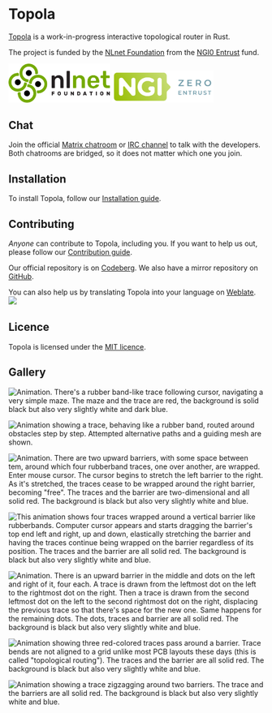 # Topola

[Topola](https://topola.dev) is a work-in-progress interactive
topological router in Rust.

The project is funded by the [NLnet Foundation](https://nlnet.nl/) from
the [NGI0 Entrust](https://nlnet.nl/entrust/) fund.

<img src="./assets/nlnet_banner.png" alt="NLnet Foundation banner" width="200"/>
<img src="./assets/ngi0_entrust_banner.svg" alt="NGI0 Entrust banner" width="200"/>

## Chat

Join the official [Matrix
chatroom](https://matrix.to/#/%23topola:tchncs.de) or [IRC
channel](https://webchat.oftc.net/?channels=#topola) to talk with the
developers. Both chatrooms are bridged, so it does not matter which one
you join.

## Installation

To install Topola, follow our [Installation guide](INSTALL.md).

## Contributing

*Anyone* can contribute to Topola, including you. If you want to help us
out, please follow our [Contribution guide](CONTRIBUTING.md).

Our official repository is on [Codeberg](https://codeberg.org/topola/topola). We also have a mirror repository on [GitHub](https://github.com/mikwielgus/topola).

You can also help us by translating Topola into your language on [Weblate](https://translate.codeberg.org/engage/topola/).
![](https://translate.codeberg.org/widget/topola/topola/multi-auto.svg)

## Licence

Topola is licensed under the [MIT licence](LICENSE).

## Gallery

![Animation. There's a rubber band-like trace following cursor,
navigating a very simple maze. The maze and the trace are red, the
background is solid black but also very slightly white and dark
blue.](./assets/interactive_routing.gif)

![Animation showing a trace, behaving like a rubber band, routed around
obstacles step by step. Attempted alternative paths and a guiding mesh
are shown.](./assets/mesh_visualization.gif)

![Animation. There are two upward barriers, with some space between tem,
around which four rubberband traces, one over another, are wrapped.
Enter mouse cursor. The cursor begins to stretch the left barrier to the
right. As it's stretched, the traces cease to be wrapped around the
right barrier, becoming "free". The traces and the barrier are
two-dimensional and all solid red. The background is black but also very
slightly white and blue.](./assets/unwrapping_bends.gif "Unwrapping
bends")

![This animation shows four traces wrapped around a vertical barrier
like rubberbands. Computer cursor appears and starts dragging the
barrier's top end left and right, up and down, elastically stretching
the barrier and having the traces continue being wrapped on the barrier
regardless of its position. The traces and the barrier are all solid
red. The background is black but also very slightly white and
blue.](./assets/dragging_with_bends.gif "Dragging with bends")

![Animation. There is an upward barrier in the middle and dots on the
left and right of it, four each. A trace is drawn from the leftmost dot
on the left to the rightmost dot on the right. Then a trace is drawn
from the second leftmost dot on the left to the second rightmost dot on
the right, displacing the previous trace so that there's space for the
new one. Same happens for the remaining dots. The dots, traces and
barrier are all solid red. The background is black but also very
slightly white and blue.](./assets/shoving_around.gif "Shoving traces
under other traces")

![Animation showing three red-colored traces pass around a barrier.
Trace bends are not aligned to a grid unlike most PCB layouts these days
(this is called "topological routing"). The traces and the barrier are
all solid red. The background is black but also very slightly white and
blue.](./assets/stacked_bends.png "Stacking bends")

![Animation showing a trace zigzagging around two barriers. The trace
and the barriers are all solid red. The background is black but also
very slightly white and blue.](./assets/zigzag.png "Zigzag")
